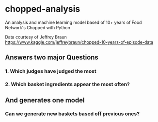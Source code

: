 # chopped-analysis
An analysis and machine learning model based of 10+ years of Food Network's Chopped with Python

Data courtesy of Jeffrey Braun https://www.kaggle.com/jeffreybraun/chopped-10-years-of-episode-data



## Answers two major Questions

### 1. Which judges have judged the most

### 2. Which basket ingredients appear the most often?

## And generates one model

### Can we generate new baskets based off previous ones?
